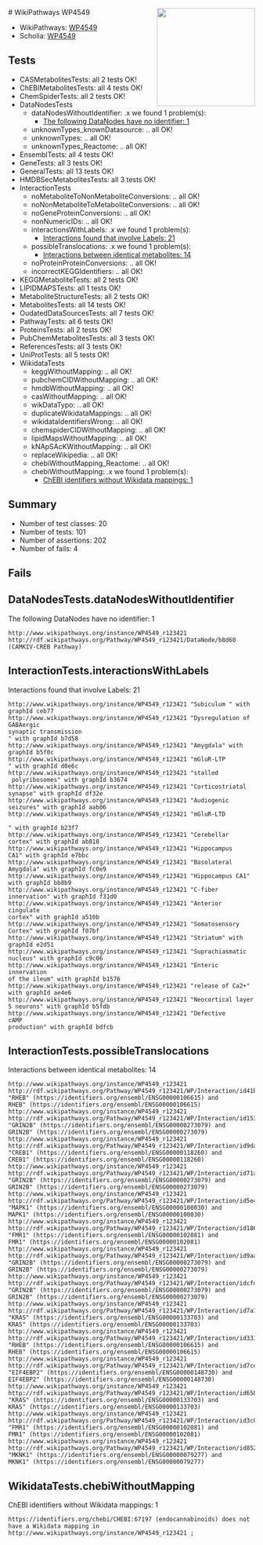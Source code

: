 <img style="float: right; width: 200px" src="https://upload.wikimedia.org/wikipedia/commons/thumb/8/83/Wplogo_with_text_500.png/640px-Wplogo_with_text_500.png" />
# WikiPathways WP4549

* WikiPathways: [WP4549](https://new.wikipathways.org/pathways/WP4549)
* Scholia: [WP4549](https://scholia.toolforge.org/wikipathways/WP4549)
## Tests
* CASMetabolitesTests: all 2 tests OK!
* ChEBIMetabolitesTests: all 4 tests OK!
* ChemSpiderTests: all 2 tests OK!
* DataNodesTests
    * dataNodesWithoutIdentifier: .x we found 1 problem(s):
        * [The following DataNodes have no identifier: 1](#d2d32fa0)
    * unknownTypes_knownDatasource: .. all OK!
    * unknownTypes: .. all OK!
    * unknownTypes_Reactome: .. all OK!
* EnsemblTests: all 4 tests OK!
* GeneTests: all 3 tests OK!
* GeneralTests: all 13 tests OK!
* HMDBSecMetabolitesTests: all 3 tests OK!
* InteractionTests
    * noMetaboliteToNonMetaboliteConversions: .. all OK!
    * noNonMetaboliteToMetaboliteConversions: .. all OK!
    * noGeneProteinConversions: .. all OK!
    * nonNumericIDs: .. all OK!
    * interactionsWithLabels: .x we found 1 problem(s):
        * [Interactions found that involve Labels: 21](#fe97a8d8)
    * possibleTranslocations: .x we found 1 problem(s):
        * [Interactions between identical metabolites: 14](#dc76dff0)
    * noProteinProteinConversions: .. all OK!
    * incorrectKEGGIdentifiers: .. all OK!
* KEGGMetaboliteTests: all 2 tests OK!
* LIPIDMAPSTests: all 1 tests OK!
* MetaboliteStructureTests: all 2 tests OK!
* MetabolitesTests: all 14 tests OK!
* OudatedDataSourcesTests: all 7 tests OK!
* PathwayTests: all 6 tests OK!
* ProteinsTests: all 2 tests OK!
* PubChemMetabolitesTests: all 3 tests OK!
* ReferencesTests: all 3 tests OK!
* UniProtTests: all 5 tests OK!
* WikidataTests
    * keggWithoutMapping: .. all OK!
    * pubchemCIDWithoutMapping: .. all OK!
    * hmdbWithoutMapping: .. all OK!
    * casWithoutMapping: .. all OK!
    * wikDataTypo: .. all OK!
    * duplicateWikidataMappings: .. all OK!
    * wikidataIdentifiersWrong: .. all OK!
    * chemspiderCIDWithoutMapping: .. all OK!
    * lipidMapsWithoutMapping: .. all OK!
    * kNApSAcKWithoutMapping: .. all OK!
    * replaceWikipedia: .. all OK!
    * chebiWithoutMapping_Reactome: .. all OK!
    * chebiWithoutMapping: .x we found 1 problem(s):
        * [ChEBI identifiers without Wikidata mappings: 1](#a8d554cd)


## Summary

* Number of test classes: 20
* Number of tests: 101
* Number of assertions: 202
* Number of fails: 4

## Fails

<a name="d2d32fa0" />

## DataNodesTests.dataNodesWithoutIdentifier

The following DataNodes have no identifier: 1
```
http://www.wikipathways.org/instance/WP4549_r123421 http://rdf.wikipathways.org/Pathway/WP4549_r123421/DataNode/b8d60 (CAMKIV-CREB Pathway)
```

<a name="fe97a8d8" />

## InteractionTests.interactionsWithLabels

Interactions found that involve Labels: 21
```
http://www.wikipathways.org/instance/WP4549_r123421 "Subiculum " with graphId ceb77
http://www.wikipathways.org/instance/WP4549_r123421 "Dysregulation of GABAergic 
synaptic transmission
" with graphId b7d58
http://www.wikipathways.org/instance/WP4549_r123421 "Amygdala" with graphId b5f0c
http://www.wikipathways.org/instance/WP4549_r123421 "mGluR-LTP
" with graphId d0e6c
http://www.wikipathways.org/instance/WP4549_r123421 "stalled
 polyribosomes" with graphId b3674
http://www.wikipathways.org/instance/WP4549_r123421 "Corticostriatal 
synapse" with graphId df32e
http://www.wikipathways.org/instance/WP4549_r123421 "Audiogenic seizures" with graphId aab06
http://www.wikipathways.org/instance/WP4549_r123421 "mGluR-LTD

" with graphId b23f7
http://www.wikipathways.org/instance/WP4549_r123421 "Cerebellar cortex" with graphId ab818
http://www.wikipathways.org/instance/WP4549_r123421 "Hippocampus 
CA1" with graphId e7bbc
http://www.wikipathways.org/instance/WP4549_r123421 "Basolateral 
Amygdala" with graphId fc0e9
http://www.wikipathways.org/instance/WP4549_r123421 "Hippocampus CA1" with graphId bb8b9
http://www.wikipathways.org/instance/WP4549_r123421 "C-fiber innervation" with graphId f31d0
http://www.wikipathways.org/instance/WP4549_r123421 "Anterior cingulate 
cortex" with graphId a510b
http://www.wikipathways.org/instance/WP4549_r123421 "Somatosensory
Cortex" with graphId f07bf
http://www.wikipathways.org/instance/WP4549_r123421 "Striatum" with graphId e2d51
http://www.wikipathways.org/instance/WP4549_r123421 "Suprachiasmatic 
nucleus" with graphId c9c06
http://www.wikipathways.org/instance/WP4549_r123421 "Enteric innervation 
of the ileum" with graphId b1576
http://www.wikipathways.org/instance/WP4549_r123421 "release of Ca2+" with graphId ae4e6
http://www.wikipathways.org/instance/WP4549_r123421 "Neocortical layer
5 neurons" with graphId b5fdb
http://www.wikipathways.org/instance/WP4549_r123421 "Defective 
cAMP 
production" with graphId bdfcb
```

<a name="dc76dff0" />

## InteractionTests.possibleTranslocations

Interactions between identical metabolites: 14
```
http://www.wikipathways.org/instance/WP4549_r123421 http://rdf.wikipathways.org/Pathway/WP4549_r123421/WP/Interaction/id41bbefae "RHEB" (https://identifiers.org/ensembl/ENSG00000106615) and 
RHEB" (https://identifiers.org/ensembl/ENSG00000106615)
http://www.wikipathways.org/instance/WP4549_r123421 http://rdf.wikipathways.org/Pathway/WP4549_r123421/WP/Interaction/id1531d62a "GRIN2B" (https://identifiers.org/ensembl/ENSG00000273079) and 
GRIN2B" (https://identifiers.org/ensembl/ENSG00000273079)
http://www.wikipathways.org/instance/WP4549_r123421 http://rdf.wikipathways.org/Pathway/WP4549_r123421/WP/Interaction/id9daeda7b "CREB1" (https://identifiers.org/ensembl/ENSG00000118260) and 
CREB1" (https://identifiers.org/ensembl/ENSG00000118260)
http://www.wikipathways.org/instance/WP4549_r123421 http://rdf.wikipathways.org/Pathway/WP4549_r123421/WP/Interaction/id71a70594 "GRIN2B" (https://identifiers.org/ensembl/ENSG00000273079) and 
GRIN2B" (https://identifiers.org/ensembl/ENSG00000273079)
http://www.wikipathways.org/instance/WP4549_r123421 http://rdf.wikipathways.org/Pathway/WP4549_r123421/WP/Interaction/id5e4da64f "MAPK1" (https://identifiers.org/ensembl/ENSG00000100030) and 
MAPK1" (https://identifiers.org/ensembl/ENSG00000100030)
http://www.wikipathways.org/instance/WP4549_r123421 http://rdf.wikipathways.org/Pathway/WP4549_r123421/WP/Interaction/id186dec8f "FMR1" (https://identifiers.org/ensembl/ENSG00000102081) and 
FMR1" (https://identifiers.org/ensembl/ENSG00000102081)
http://www.wikipathways.org/instance/WP4549_r123421 http://rdf.wikipathways.org/Pathway/WP4549_r123421/WP/Interaction/id9aa2e278 "GRIN2B" (https://identifiers.org/ensembl/ENSG00000273079) and 
GRIN2B" (https://identifiers.org/ensembl/ENSG00000273079)
http://www.wikipathways.org/instance/WP4549_r123421 http://rdf.wikipathways.org/Pathway/WP4549_r123421/WP/Interaction/idcfdaba90 "GRIN2B" (https://identifiers.org/ensembl/ENSG00000273079) and 
GRIN2B" (https://identifiers.org/ensembl/ENSG00000273079)
http://www.wikipathways.org/instance/WP4549_r123421 http://rdf.wikipathways.org/Pathway/WP4549_r123421/WP/Interaction/id7a1b768e "KRAS" (https://identifiers.org/ensembl/ENSG00000133703) and 
KRAS" (https://identifiers.org/ensembl/ENSG00000133703)
http://www.wikipathways.org/instance/WP4549_r123421 http://rdf.wikipathways.org/Pathway/WP4549_r123421/WP/Interaction/id3315d84f "RHEB" (https://identifiers.org/ensembl/ENSG00000106615) and 
RHEB" (https://identifiers.org/ensembl/ENSG00000106615)
http://www.wikipathways.org/instance/WP4549_r123421 http://rdf.wikipathways.org/Pathway/WP4549_r123421/WP/Interaction/id7ceedc8c "EIF4EBP2" (https://identifiers.org/ensembl/ENSG00000148730) and 
EIF4EBP2" (https://identifiers.org/ensembl/ENSG00000148730)
http://www.wikipathways.org/instance/WP4549_r123421 http://rdf.wikipathways.org/Pathway/WP4549_r123421/WP/Interaction/id65826470 "KRAS" (https://identifiers.org/ensembl/ENSG00000133703) and 
KRAS" (https://identifiers.org/ensembl/ENSG00000133703)
http://www.wikipathways.org/instance/WP4549_r123421 http://rdf.wikipathways.org/Pathway/WP4549_r123421/WP/Interaction/id3c0843cf "FMR1" (https://identifiers.org/ensembl/ENSG00000102081) and 
FMR1" (https://identifiers.org/ensembl/ENSG00000102081)
http://www.wikipathways.org/instance/WP4549_r123421 http://rdf.wikipathways.org/Pathway/WP4549_r123421/WP/Interaction/id8522480f "MKNK1" (https://identifiers.org/ensembl/ENSG00000079277) and 
MKNK1" (https://identifiers.org/ensembl/ENSG00000079277)
```

<a name="a8d554cd" />

## WikidataTests.chebiWithoutMapping

ChEBI identifiers without Wikidata mappings: 1
```
https://identifiers.org/chebi/CHEBI:67197 (endocannabinoids) does not have a Wikidata mapping in http://www.wikipathways.org/instance/WP4549_r123421 ; 
```

